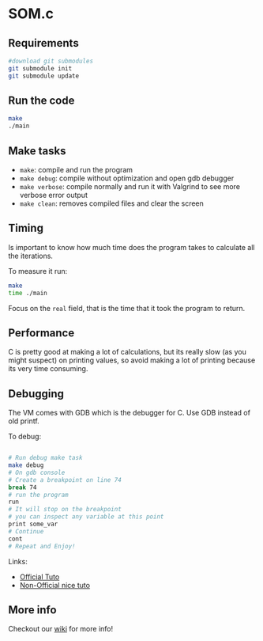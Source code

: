 SOM.c
=====

## Requirements

```sh
#download git submodules
git submodule init
git submodule update
```


## Run the code



```bash
make
./main
```

## Make tasks

- `make`: compile and run the program
- `make debug`: compile without optimization and open gdb debugger
- `make verbose`: compile normally and run it with Valgrind to see more verbose error output
- `make clean`: removes compiled files and clear the screen


## Timing


Is important to know how much time does the program takes to calculate
all the iterations.

To measure it run:

```bash
make
time ./main
```

Focus on the `real` field, that is the time that it took the program to return.


## Performance

C is pretty good at making a lot of calculations, but its really slow (as you might suspect)
on printing values, so avoid making a lot of printing because its very time consuming.


## Debugging

The VM comes with GDB which is the debugger for C.
Use GDB instead of old printf.



To debug:
```bash

# Run debug make task
make debug
# On gdb console
# Create a breakpoint on line 74
break 74
# run the program
run
# It will stop on the breakpoint
# you can inspect any variable at this point
print some_var
# Continue
cont
# Repeat and Enjoy!
```

Links:

- [Official Tuto](http://www.cs.cmu.edu/~gilpin/tutorial/)
- [Non-Official nice tuto](http://www.thegeekstuff.com/2010/03/debug-c-program-using-gdb/)


## More info

Checkout our [wiki](https://github.com/franleplant/SOM.c/wiki)
for more info!
